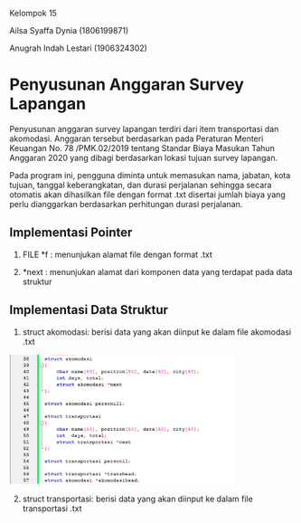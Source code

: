 Kelompok 15

Ailsa Syaffa Dynia (1806199871)

Anugrah Indah Lestari (1906324302)

# Penyusunan Anggaran Survey Lapangan

Penyusunan anggaran survey lapangan terdiri dari item transportasi dan akomodasi. Anggaran tersebut berdasarkan pada Peraturan Menteri Keuangan No. 78 /PMK.02/2019 tentang Standar Biaya Masukan Tahun Anggaran 2020 yang dibagi berdasarkan lokasi tujuan survey lapangan.

Pada program ini, pengguna diminta untuk memasukan nama, jabatan, kota tujuan, tanggal keberangkatan, dan durasi perjalanan sehingga secara otomatis akan dihasilkan file dengan format .txt disertai jumlah biaya yang perlu dianggarkan berdasarkan perhitungan durasi perjalanan.

## Implementasi Pointer

1. FILE *f : menunjukan alamat file dengan format .txt

2. *next   : menunjukan alamat dari komponen data yang terdapat pada data struktur

## Implementasi Data Struktur

1. struct akomodasi: berisi data yang akan diinput ke dalam file akomodasi .txt  

<img src="https://github.com/ailsyaffa/Penyusunan-Anggaran-Survey-Lapangan/blob/master/pics/struktur1.png" width="400">

2. struct transportasi: berisi data yang akan diinput ke dalam file transportasi .txt  

